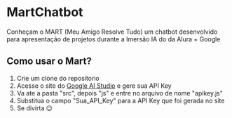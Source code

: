 # MartChatbot
 Conheçam o MART (Meu Amigo Resolve Tudo) um chatbot desenvolvido para apresentação de projetos durante a Imersão IA do da Alura + Google

## Como usar o Mart?

1. Crie um clone do repositorio
2. Acesse o site do [Google AI Studio](https://aistudio.google.com/app/apikey) e gere sua API Key
3. Va ate a pasta "src", depois "js" e entre no arquivo de nome "apikey.js"
4. Substitua o campo "Sua_API_Key" para a API Key que foi gerada no site
5. Se divirta 😉
